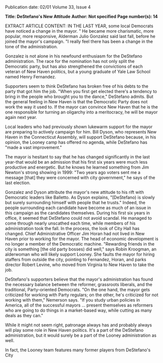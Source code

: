 Publication date: 02/01
Volume 33, Issue 4

**Title: DeStefano's New Attitude**
**Author: Not specified**
**Page number(s): 14**

EXTRACT ARTICLE CONTENT:
IN THE LAST YEAR, some local Democrats have noticed a change in the mayor. " He became more charismatic, more popular, more responsive, Alderman Julio Gonzalez said last fall, before he joined the mayor's campaign. "I really feel there has been a change in the tone of the administration. 

Gonzalez is not alone in his newfound enthusiasm for the DeStefano administration. The race for the nomination has not only split the Democratic party, but has also strengthened the convictions of each veteran of New Haven politics, but a young graduate of Yale Law School named Henry Fernandez.

Supporters seem to think DeStefano has broken free of his debts to the party that got him the job. "When you first get elected there's a tendency to bring in the people who brought you to the dance," DeStefano admits. But the general feeling in New Haven is that the Democratic Party does not work the way it used to. If the mayor can convince New Haven that he is the one responsible for turning an oligarchy into a meritocracy, he will be mayor again next year.

Local leaders who had previously shown lukewarm support for the mayor are preparing to actively campaign for him. Bill Dyson, who represents New Haven in the Connecticut Assembly, will support DeStefano because, in his opinion, the Looney camp has offered no agenda, while DeStefano has "made a vast improvement."

The mayor is hesitant to say that he has changed significantly in the last year-that would be an admission that his first six years were much less productive and energetic. But he knows he learned something from Jim Newton's strong showing in 1999: "Two years ago voters sent me a message [that] they were concerned with city government," he says of the last election.

Gonzalez and Dyson attribute the mayor's new attitude to his rift with Democratic leaders like Balletto. As Dyson explains, "[DeStefano) is slowly but surely surrounding himself with people that he trusts." Indeed, the people surrounding each candidate have become as much of an issue in this campaign as the candidates themselves. During his first six years in office, it seemed that DeStefano could not avoid scandal. He managed to come through nearly unscathed each time, while members of his administration took the fall. In the process, the look of City Hall has changed. Chief Administrative Officer Jim Horan had not lived in New Haven prior to working for the mayor. The head of economic development is no longer a member of the Democratic machine. "Rewarding friends in the city is something [the old party bosses) did well," says Robin Kroogman, an alderwoman who will likely support Looney. She faults the mayor for hiring staffers from outside the city, pointing to Fernandez, Horan, and parks director Robert Levine, who moved from Virginia to New Haven to take the job.

DeStefano's supporters believe that the mayor's administration has found the necessary balance between the reformer, grassroots liberals, and the traditional, Party-oriented Democrats. "On the one hand, the mayor gets criticized for working with Party regulars; on the other, he's criticized for not working with them," Nemerson says. "If you study urban policies in America, all of the successful mayors ... present themselves as reformers who are going to do things in a market-based way, while cutting as many deals as they can."

While it might not seem right, patronage always has and probably always will play some role in New Haven politics. It's a part of the DeStefano administration, but it would surely be a part of the Looney administration as well.

In fact, the Looney team features many former players from DeStefano's City